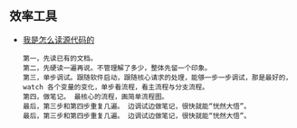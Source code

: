 ## 效率工具
- [我是怎么读源代码的](https://my.oschina.net/u/4254706/blog/4522306)
    ```
  第一，先读已有的文档。
  第二，先硬读一遍再说。不管理解了多少，整体先留一个印象。
  第三，单步调试。跟随软件启动，跟随核心请求的处理，能够一步一步调试，那是最好的， watch 各个变量的变化，单步看流程，看主流程与分支流程。
  第四，做笔记。 最核心的流程，画简单流程图。
  最后，第三步和第四步重复几遍。 边调试边做笔记，很快就能“恍然大悟”。
  最后，第三步和第四步重复几遍。 边调试边做笔记，很快就能“恍然大悟”。
  ```